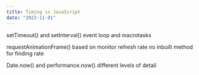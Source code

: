 ```yaml
---
title: Timing in JavaScript
date: "2023-11-01"
---
```


setTimeout() and setInterval()
    event loop and macrotasks

requestAnimationFrame()
    based on monitor refresh rate
    no inbuilt method for finding rate

Date.now() and performance.now()
    different levels of detail
